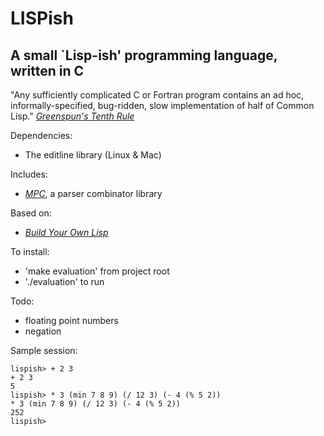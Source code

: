 # LISPish

## A small `Lisp-ish' programming language, written in C

"Any sufficiently complicated C or Fortran program contains an ad hoc,
informally-specified, bug-ridden, slow implementation of half of
Common Lisp."
[*Greenspun's Tenth Rule*](http://en.wikipedia.org/wiki/Greenspun's_tenth_rule)

Dependencies:
 - The editline library (Linux & Mac)

Includes:
 - [*MPC*](https://github.com/orangeduck/mpc), a parser combinator library

Based on:
 - [*Build Your Own Lisp*](http://www.buildyourownlisp.com/)

To install:
 - 'make evaluation' from project root
 - './evaluation' to run

Todo:
 - floating point numbers
 - negation

Sample session:

    lispish> + 2 3
    + 2 3
    5
    lispish> * 3 (min 7 8 9) (/ 12 3) (- 4 (% 5 2))
    * 3 (min 7 8 9) (/ 12 3) (- 4 (% 5 2))
    252
    lispish>
